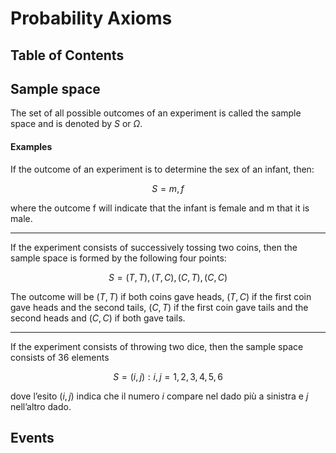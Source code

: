 # Probability Axioms

## Table of Contents

## Sample space 

The set of all possible outcomes of an experiment is called the sample space and is denoted by $S$ or $\Omega$.

#### Examples

If the outcome of an experiment is to determine the sex of an infant, then:

$$S = {m, f}$$

where the outcome f will indicate that the infant is female and m that it is male.

---

If the experiment consists of successively tossing two coins, then the sample space is formed by the following four points:

$$S = {(T,T),(T,C),(C,T),(C,C)}$$

The outcome will be $(T,T)$ if both coins gave heads, $(T,C)$ if the first coin gave heads and the second tails, $(C,T)$ if the first coin gave tails and the second heads and $(C,C)$ if both gave tails.

---

If the experiment consists of throwing two dice, then the sample space consists of 36 elements

$$S = {(i,j):i,j = 1,2,3,4,5,6}$$

dove l’esito $(i,j)$ indica che il numero $i$ compare nel dado più a sinistra e $j$ nell’altro dado.

## Events